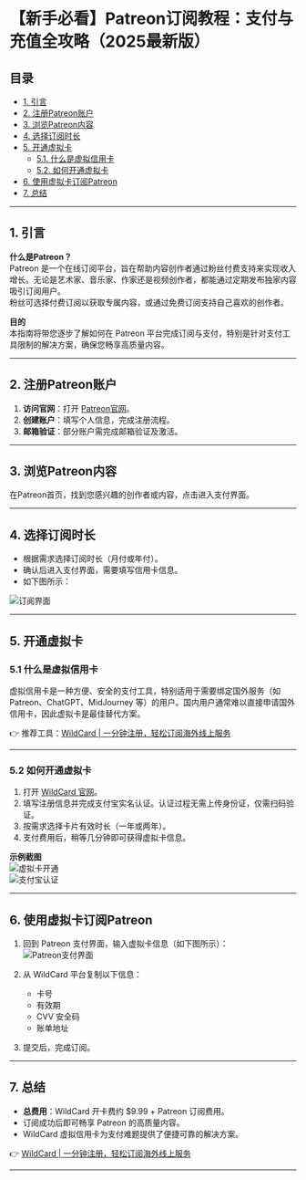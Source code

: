 # 【新手必看】Patreon订阅教程：支付与充值全攻略（2025最新版）

## 目录
- [1. 引言](#1-引言)
- [2. 注册Patreon账户](#2-注册patreon账户)
- [3. 浏览Patreon内容](#3-浏览patreon内容)
- [4. 选择订阅时长](#4-选择订阅时长)
- [5. 开通虚拟卡](#5-开通虚拟卡)
  - [5.1. 什么是虚拟信用卡](#51-什么是虚拟信用卡)
  - [5.2. 如何开通虚拟卡](#52-如何开通虚拟卡)
- [6. 使用虚拟卡订阅Patreon](#6-使用虚拟卡订阅patreon)
- [7. 总结](#7-总结)

---

## 1. 引言

**什么是Patreon？**  
Patreon 是一个在线订阅平台，旨在帮助内容创作者通过粉丝付费支持来实现收入增长。无论是艺术家、音乐家、作家还是视频创作者，都能通过定期发布独家内容吸引订阅用户。  
粉丝可选择付费订阅以获取专属内容，或通过免费订阅支持自己喜欢的创作者。

**目的**  
本指南将带您逐步了解如何在 Patreon 平台完成订阅与支付，特别是针对支付工具限制的解决方案，确保您畅享高质量内容。

---

## 2. 注册Patreon账户

1. **访问官网**：打开 [Patreon官网](https://www.patreon.com/)。  
2. **创建账户**：填写个人信息，完成注册流程。  
3. **邮箱验证**：部分账户需完成邮箱验证及激活。

---

## 3. 浏览Patreon内容

在Patreon首页，找到您感兴趣的创作者或内容，点击进入支付界面。

---

## 4. 选择订阅时长

- 根据需求选择订阅时长（月付或年付）。  
- 确认后进入支付界面，需要填写信用卡信息。  
- 如下图所示：  

![订阅界面](https://s2.loli.net/2024/02/18/fZobuvBjTUcCzHA.png)

---

## 5. 开通虚拟卡

### 5.1 什么是虚拟信用卡

虚拟信用卡是一种方便、安全的支付工具，特别适用于需要绑定国外服务（如 Patreon、ChatGPT、MidJourney 等）的用户。国内用户通常难以直接申请国外信用卡，因此虚拟卡是最佳替代方案。

👉 推荐工具：[WildCard | 一分钟注册，轻松订阅海外线上服务](https://bit.ly/bewildcard)

---

### 5.2 如何开通虚拟卡

1. 打开 [WildCard 官网](https://bit.ly/bewildcard)。  
2. 填写注册信息并完成支付宝实名认证。认证过程无需上传身份证，仅需扫码验证。  
3. 按需求选择卡片有效时长（一年或两年）。  
4. 支付费用后，稍等几分钟即可获得虚拟卡信息。

**示例截图**  
![虚拟卡开通](https://anyubenyu.oss-cn-shanghai.aliyuncs.com/img202404102128934.png)  
![支付宝认证](https://anyubenyu.oss-cn-shanghai.aliyuncs.com/img202404102128857.png)  

---

## 6. 使用虚拟卡订阅Patreon

1. 回到 Patreon 支付界面，输入虚拟卡信息（如下图所示）：  
![Patreon支付界面](https://s2.loli.net/2024/02/18/MEy8FhRsuH9OTzv.png)  

2. 从 WildCard 平台复制以下信息：  
   - 卡号  
   - 有效期  
   - CVV 安全码  
   - 账单地址  

3. 提交后，完成订阅。

---

## 7. 总结

- **总费用**：WildCard 开卡费约 $9.99 + Patreon 订阅费用。  
- 订阅成功后即可畅享 Patreon 的高质量内容。  
- WildCard 虚拟信用卡为支付难题提供了便捷可靠的解决方案。

👉 [WildCard | 一分钟注册，轻松订阅海外线上服务](https://bit.ly/bewildcard)

---
